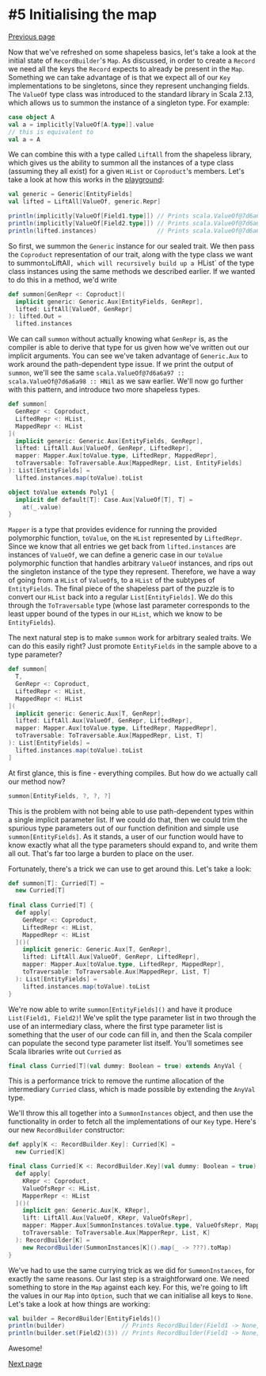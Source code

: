 # #5 Initialising the map

[Previous page](04-a-shapeless-detour.md)

Now that we've refreshed on some shapeless basics, let's take a look at the initial state of `RecordBuilder`'s `Map`. As discussed, in order to create a `Record` we need all the keys the `Record` expects to already be present in the `Map`. Something we can take advantage of is that we expect all of our `Key` implementations to be singletons, since they represent unchanging fields. The `ValueOf` type class was introduced to the standard library in Scala 2.13, which allows us to summon the instance of a singleton type. For example:
```scala
case object A
val a = implicitly[ValueOf[A.type]].value
// this is equivalent to
val a = A
```
We can combine this with a type called `LiftAll` from the shapeless library, which gives us the ability to summon all the instances of a type class (assuming they all exist) for a given `HList` or `Coproduct`'s members. Let's take a look at how this works in the [playground](../src/main/scala/ddm/Playground.scala):
```scala
val generic = Generic[EntityFields]
val lifted = LiftAll[ValueOf, generic.Repr]

println(implicitly[ValueOf[Field1.type]]) // Prints scala.ValueOf@7d6a6a97
println(implicitly[ValueOf[Field2.type]]) // Prints scala.ValueOf@7d6a6a98
println(lifted.instances)                 // Prints scala.ValueOf@7d6a6a97 :: scala.ValueOf@7d6a6a98 :: HNil
```
So first, we summon the `Generic` instance for our sealed trait. We then pass the `Coproduct` representation of our trait, along with the type class we want to summon` to `LiftAll`, which will recursively build up a `HList` of the type class instances using the same methods we described earlier. If we wanted to do this in a method, we'd write
```scala
def summon[GenRepr <: Coproduct](
  implicit generic: Generic.Aux[EntityFields, GenRepr],
  lifted: LiftAll[ValueOf, GenRepr]
): lifted.Out =
  lifted.instances
```
We can call `summon` without actually knowing what `GenRepr` is, as the compiler is able to derive that type for us given how we've written out our implicit arguments. You can see we've taken advantage of `Generic.Aux` to work around the path-dependent type issue. If we print the output of `summon`, we'll see the same `scala.ValueOf@7d6a6a97 :: scala.ValueOf@7d6a6a98 :: HNil` as we saw earlier. We'll now go further with this pattern, and introduce two more shapeless types.
```scala
def summon[
  GenRepr <: Coproduct,
  LiftedRepr <: HList,
  MappedRepr <: HList
](
  implicit generic: Generic.Aux[EntityFields, GenRepr],
  lifted: LiftAll.Aux[ValueOf, GenRepr, LiftedRepr],
  mapper: Mapper.Aux[toValue.type, LiftedRepr, MappedRepr],
  toTraversable: ToTraversable.Aux[MappedRepr, List, EntityFields]
): List[EntityFields] =
  lifted.instances.map(toValue).toList

object toValue extends Poly1 {
  implicit def default[T]: Case.Aux[ValueOf[T], T] =
    at(_.value)
}
```
`Mapper` is a type that provides evidence for running the provided polymorphic function, `toValue`, on the `HList` represented by `LiftedRepr`. Since we know that all entries we get back from `lifted.instances` are instances of `ValueOf`, we can define a generic case in our `toValue` polymorphic function that handles arbitrary `ValueOf` instances, and rips out the singleton instance of the type they represent. Therefore, we have a way of going from a `HList` of `ValueOf`s, to a `HList` of the subtypes of `EntityFields`. The final piece of the shapeless part of the puzzle is to convert our `HList` back into a regular `List[EntityFields]`. We do this through the `ToTraversable` type (whose last parameter corresponds to the least upper bound of the types in our `HList`, which we know to be `EntityFields`).

The next natural step is to make `summon` work for arbitrary sealed traits. We can do this easily right? Just promote `EntityFields` in the sample above to a type parameter?
```scala
def summon[
  T,
  GenRepr <: Coproduct,
  LiftedRepr <: HList,
  MappedRepr <: HList
](
  implicit generic: Generic.Aux[T, GenRepr],
  lifted: LiftAll.Aux[ValueOf, GenRepr, LiftedRepr],
  mapper: Mapper.Aux[toValue.type, LiftedRepr, MappedRepr],
  toTraversable: ToTraversable.Aux[MappedRepr, List, T]
): List[EntityFields] =
  lifted.instances.map(toValue).toList
]
```
At first glance, this is fine - everything compiles. But how do we actually call our method now?
```scala
summon[EntityFields, ?, ?, ?]
```
This is the problem with not being able to use path-dependent types within a single implicit parameter list. If we could do that, then we could trim the spurious type parameters out of our function definition and simple use `summon[EntityFields]`. As it stands, a user of our function would have to know exactly what all the type parameters should expand to, and write them all out. That's far too large a burden to place on the user.

Fortunately, there's a trick we can use to get around this. Let's take a look:
```scala
def summon[T]: Curried[T] =
  new Curried[T]
  
final class Curried[T] {
  def apply[
    GenRepr <: Coproduct,
    LiftedRepr <: HList,
    MappedRepr <: HList
  ]()(
    implicit generic: Generic.Aux[T, GenRepr],
    lifted: LiftAll.Aux[ValueOf, GenRepr, LiftedRepr],
    mapper: Mapper.Aux[toValue.type, LiftedRepr, MappedRepr],
    toTraversable: ToTraversable.Aux[MappedRepr, List, T]
  ): List[EntityFields] =
    lifted.instances.map(toValue).toList
}
```
We're now able to write `summon[EntityFields]()` and have it produce `List(Field1, Field2)`! We've split the type parameter list in two through the use of an intermediary class, where the first type parameter list is something that the user of our code can fill in, and then the Scala compiler can populate the second type parameter list itself. You'll sometimes see Scala libraries write out `Curried` as
```scala
final class Curried[T](val dummy: Boolean = true) extends AnyVal {
```
This is a performance trick to remove the runtime allocation of the intermediary `Curried` class, which is made possible by extending the `AnyVal` type.

We'll throw this all together into a `SummonInstances` object, and then use the functionality in order to fetch all the implementations of our `Key` type. Here's our new `RecordBuilder` constructor:
```scala
def apply[K <: RecordBuilder.Key]: Curried[K] =
  new Curried[K]

final class Curried[K <: RecordBuilder.Key](val dummy: Boolean = true) extends AnyVal {
  def apply[
    KRepr <: Coproduct,
    ValueOfsRepr <: HList,
    MapperRepr <: HList
  ]()(
    implicit gen: Generic.Aux[K, KRepr],
    lift: LiftAll.Aux[ValueOf, KRepr, ValueOfsRepr],
    mapper: Mapper.Aux[SummonInstances.toValue.type, ValueOfsRepr, MapperRepr],
    toTraversable: ToTraversable.Aux[MapperRepr, List, K]
  ): RecordBuilder[K] =
    new RecordBuilder(SummonInstances[K]().map(_ -> ???).toMap)
}
```
We've had to use the same currying trick as we did for `SummonInstances`, for exactly the same reasons. Our last step is a straightforward one. We need something to store in the `Map` against each key. For this, we're going to lift the values in our `Map` into `Option`, such that we can initialise all keys to `None`. Let's take a look at how things are working:
```scala
val builder = RecordBuilder[EntityFields]()
println(builder)                // Prints RecordBuilder(Field1 -> None, Field2 -> None)
println(builder.set(Field2)(3)) // Prints RecordBuilder(Field1 -> None, Field2 -> Some(3))
```
Awesome!

[Next page](06-understanding-frommap.md)
